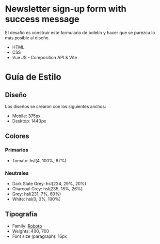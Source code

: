 # Newsletter sign-up form with success message

El desafío es construir este formulario de boletín y hacer que se parezca lo más posible al diseño.

- HTML
- CSS
- Vue JS - Composition API & Vite

# Guía de Estilo

## Diseño

Los diseños se crearon con los siguientes anchos:

- Mobile: 375px
- Desktop: 1440px

## Colores

### Primarios

- Tomato: hsl(4, 100%, 67%)

### Neutrales

- Dark Slate Grey: hsl(234, 29%, 20%)
- Charcoal Grey: hsl(235, 18%, 26%)
- Grey: hsl(231, 7%, 60%)
- White: hsl(0, 0%, 100%)

## Tipografía

- Family: [Roboto](https://fonts.google.com/specimen/Roboto)
- Weights: 400, 700
- Font size (paragraph): 16px